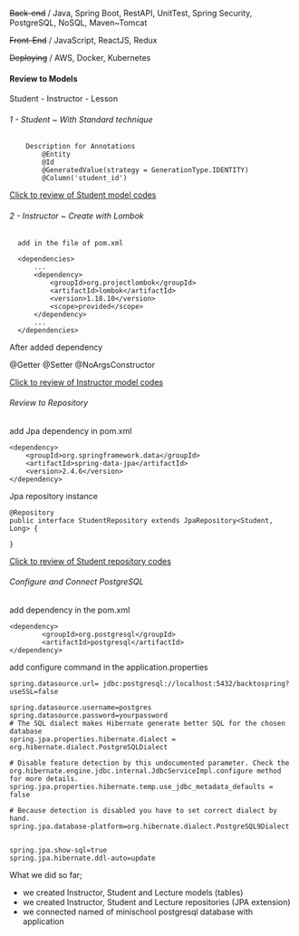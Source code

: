 ~~Back-end~~ / Java, Spring Boot, RestAPI, UnitTest, Spring Security, PostgreSQL, NoSQL, Maven~Tomcat

~~Front-End~~ / JavaScript, ReactJS, Redux

~~Deploying~~ / AWS, Docker, Kubernetes


#### Review to Models

Student - Instructor - Lesson 
    
###### 1 - Student ~ With Standard technique 
    
        Description for Annotations 
            @Entity 
            @Id
            @GeneratedValue(strategy = GenerationType.IDENTITY)
            @Column('student_id')

<a href="https://github.com/omeryzr/miniSchool/blob/main/src/main/java/com/miniSchool/MiniSchool/models/Student.java">Click to review of Student model codes </a>
     
###### 2 - Instructor ~ Create with Lombok
    
      add in the file of pom.xml
      
      <dependencies>
          ...
          <dependency>
              <groupId>org.projectlombok</groupId>
              <artifactId>lombok</artifactId>
              <version>1.18.10</version>
              <scope>provided</scope>
          </dependency>
          ...
      </dependencies>

After added dependency
       
   @Getter
   @Setter
   @NoArgsConstructor
       
<a href="https://github.com/omeryzr/miniSchool/blob/main/src/main/java/com/miniSchool/MiniSchool/models/Instructor.java">Click to review of Instructor model codes </a>



###### Review to Repository

add Jpa dependency in pom.xml

    <dependency>
        <groupId>org.springframework.data</groupId>
        <artifactId>spring-data-jpa</artifactId>
        <version>2.4.6</version>
    </dependency>

Jpa repository instance

    @Repository
    public interface StudentRepository extends JpaRepository<Student, Long> {
    
    }
<a href="https://github.com/omeryzr/miniSchool/blob/main/src/main/java/com/miniSchool/MiniSchool/repositories/StudentRepository.java">Click to review of Student repository codes </a>



###### Configure and Connect PostgreSQL

add dependency in the pom.xml

    <dependency>
            <groupId>org.postgresql</groupId>
            <artifactId>postgresql</artifactId>
    </dependency> 
    
add configure command in the application.properties

    spring.datasource.url= jdbc:postgresql://localhost:5432/backtospring?useSSL=false
    
    spring.datasource.username=postgres
    spring.datasource.password=yourpassword
    # The SQL dialect makes Hibernate generate better SQL for the chosen database
    spring.jpa.properties.hibernate.dialect = org.hibernate.dialect.PostgreSQLDialect
    
    # Disable feature detection by this undocumented parameter. Check the org.hibernate.engine.jdbc.internal.JdbcServiceImpl.configure method for more details.
    spring.jpa.properties.hibernate.temp.use_jdbc_metadata_defaults = false
    
    # Because detection is disabled you have to set correct dialect by hand.
    spring.jpa.database-platform=org.hibernate.dialect.PostgreSQL9Dialect
    
    
    spring.jpa.show-sql=true
    spring.jpa.hibernate.ddl-auto=update


What we did so far;
    
   - we created Instructor, Student and Lecture models (tables)
   - we created Instructor, Student and Lecture repositories (JPA extension)
   - we connected named of minischool postgresql database with application
    

